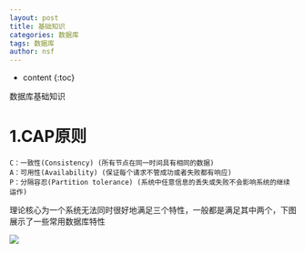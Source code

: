```yaml
---
layout: post
title: 基础知识
categories: 数据库
tags: 数据库
author: nsf
---
```


* content
{:toc}

数据库基础知识





# 1.CAP原则

```
C：一致性(Consistency) (所有节点在同一时间具有相同的数据)
A：可用性(Availability) (保证每个请求不管成功或者失败都有响应)
P：分隔容忍(Partition tolerance) (系统中任意信息的丢失或失败不会影响系统的继续运作)
```

理论核心为一个系统无法同时很好地满足三个特性，一般都是满足其中两个，下图展示了一些常用数据库特性

![](https://cdn.jsdelivr.net/gh/nsf-github/tdxlj.github.io@master/_posts/image/2020-12-04-基础知识-demo1.png)